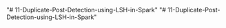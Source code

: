 "# 11-Duplicate-Post-Detection-using-LSH-in-Spark" 
"# 11-Duplicate-Post-Detection-using-LSH-in-Spark" 
